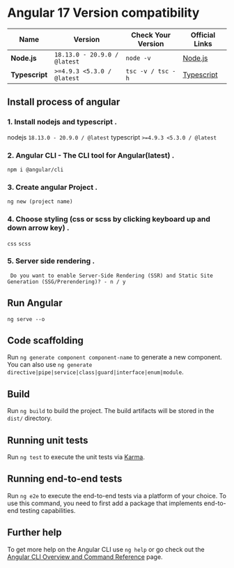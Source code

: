 # Angular 17 Version compatibility

| Name           | Version                      | Check Your Version | Official Links                                        |
| -------------- | ---------------------------- | ------------------ | ----------------------------------------------------- |
| **Node.js**    | `18.13.0 - 20.9.0 / @latest` | `node -v`          | [Node.js](https://nodejs.org/en)                      |
| **Typescript** | `>=4.9.3 <5.3.0 / @latest`   | `tsc -v / tsc -h`  | [Typescript](https://www.typescriptlang.org/download) |

## Install process of angular

### 1. Install nodejs and typescript .

nodejs `18.13.0 - 20.9.0 / @latest`
typescript `>=4.9.3 <5.3.0 / @latest`

### 2. Angular CLI - The CLI tool for Angular(latest) .

```
npm i @angular/cli
```
### 3. Create angular Project .

`ng new (project name)`

### 4. Choose styling (css or scss by clicking keyboard up and down arrow key) .

`css`
`scss`

### 5. Server side rendering  .

` Do you want to enable Server-Side Rendering (SSR) and Static Site Generation (SSG/Prerendering)? - n / y` 


## Run Angular 

```
ng serve --o
```

## Code scaffolding

Run `ng generate component component-name` to generate a new component. You can also use `ng generate directive|pipe|service|class|guard|interface|enum|module`.

## Build

Run `ng build` to build the project. The build artifacts will be stored in the `dist/` directory.

## Running unit tests

Run `ng test` to execute the unit tests via [Karma](https://karma-runner.github.io).

## Running end-to-end tests

Run `ng e2e` to execute the end-to-end tests via a platform of your choice. To use this command, you need to first add a package that implements end-to-end testing capabilities.

## Further help

To get more help on the Angular CLI use `ng help` or go check out the [Angular CLI Overview and Command Reference](https://angular.io/cli) page.
